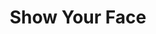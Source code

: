 ---
title: Show Your Face
year: 2006-01-01
writer: Robby Valentine
composer: Robby Valentine
about: "
Pushy, annoying and a little modern.
Being a little pissed off by the fact songwriter Linda Perry obviously listened a little too well to the verses of his song “What In The World I’m Waiting For” from the 2000 released Valentine album ‘Believing Is Seeing’ for Gwen Stefanie’s solo debut single : “What You Waiting For” , RV wrote this track to show his dissatisfaction .
But there’s more to the song of course. It’s about knowing who you are and what you stand for.
Nice part is when the song gets into a more aggressive stage at 1:48 min. The threatening builds up, then shouts….. “I don’t bow for a humanoid !!!!”
Lots of frustrations are coming out . Frustrations about society and about how pure souls are being deformed, or let themselves being deformed .
Frustrations about how so many deny their own unpopular goals and being."
---